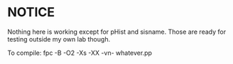# NOTICE

Nothing here is working except for pHist and sisname. Those are ready for testing outside my own lab though.

To compile: fpc -B -O2 -Xs -XX -vn- whatever.pp
